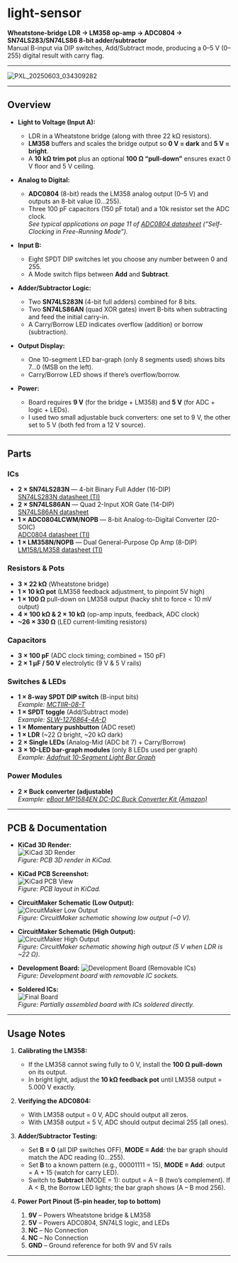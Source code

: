 # light-sensor

**Wheatstone-bridge LDR -> LM358 op-amp -> ADC0804 -> SN74LS283/SN74LS86 8-bit adder/subtractor**  
Manual B-input via DIP switches, Add/Subtract mode, producing a 0–5 V (0–255) digital result with carry flag.

---
![PXL_20250603_034309282](https://github.com/user-attachments/assets/8954b8d3-f28e-432a-94f7-435bc8c79dbe)

---

## Overview

- **Light to Voltage (Input A):**  
  - LDR in a Wheatstone bridge (along with three 22 kΩ resistors).  
  - **LM358** buffers and scales the bridge output so **0 V = dark** and **5 V = bright**.  
  - A **10 kΩ trim pot** plus an optional **100 Ω “pull-down”** ensures exact 0 V floor and 5 V ceiling.  

- **Analog to Digital:**  
  - **ADC0804** (8-bit) reads the LM358 analog output (0–5 V) and outputs an 8-bit value (0…255).  
  - Three 100 pF capacitors (150 pF total) and a 10k resistor set the ADC clock.  
    _See typical applications on page 11 of [ADC0804 datasheet](https://www.ti.com/lit/ds/symlink/adc0804-n.pdf?HQS=dis-dk-null-digikeymode-dsf-pf-null-wwe&ts=1748971369363&ref_url=https%253A%252F%252Fwww.ti.com%252Fgeneral%252Fdocs%252Fsuppproductinfo.tsp%253FdistId%253D10%2526gotoUrl%253Dhttps%253A%252F%252Fwww.ti.com%252Flit%252Fgpn%252Fadc0804-n) (“Self-Clocking in Free-Running Mode”)._  

- **Input B:**  
  - Eight SPDT DIP switches let you choose any number between 0 and 255.  
  - A Mode switch flips between **Add** and **Subtract**.  

- **Adder/Subtractor Logic:**  
  - Two **SN74LS283N** (4-bit full adders) combined for 8 bits.  
  - Two **SN74LS86AN** (quad XOR gates) invert B-bits when subtracting and feed the initial carry-in.  
  - A Carry/Borrow LED indicates overflow (addition) or borrow (subtraction).  

- **Output Display:**  
  - One 10-segment LED bar-graph (only 8 segments used) shows bits 7…0 (MSB on the left).  
  - Carry/Borrow LED shows if there’s overflow/borrow.  

- **Power:**  
  - Board requires **9 V** (for the bridge + LM358) and **5 V** (for ADC + logic + LEDs).  
  - I used two small adjustable buck converters: one set to 9 V, the other set to 5 V (both fed from a 12 V source).  

---

## Parts

### ICs
- **2 × SN74LS283N** — 4-bit Binary Full Adder (16-DIP)  
  [SN74LS283N datasheet (TI)](https://www.ti.com/lit/ds/symlink/sn74ls283.pdf?HQS=dis-dk-null-digikeymode-dsf-pf-null-wwe&ts=1748971357410&ref_url=https%253A%252F%252Fwww.ti.com%252Fgeneral%252Fdocs%252Fsuppproductinfo.tsp%253FdistId%253D10%2526gotoUrl%253Dhttps%253A%252F%252Fwww.ti.com%252Flit%252Fgpn%252Fsn74ls283)  
- **2 × SN74LS86AN** — Quad 2-Input XOR Gate (14-DIP)  
  [SN74LS86AN datasheet](https://mm.digikey.com/Volume0/opasdata/d220001/medias/docus/2380/SN54%2C74%28LS%2CS%2986%28A%29.pdf)  
- **1 × ADC0804LCWM/NOPB** — 8-bit Analog-to-Digital Converter (20-SOIC)  
  [ADC0804 datasheet (TI)](https://www.ti.com/lit/ds/symlink/adc0804-n.pdf?HQS=dis-dk-null-digikeymode-dsf-pf-null-wwe&ts=1748971369363&ref_url=https%253A%252F%252Fwww.ti.com%252Fgeneral%252Fdocs%252Fsuppproductinfo.tsp%253FdistId%253D10%2526gotoUrl%253Dhttps%253A%252F%252Fwww.ti.com%252Flit%252Fgpn%252Fadc0804-n)  
- **1 × LM358N/NOPB** — Dual General-Purpose Op Amp (8-DIP)  
  [LM158/LM358 datasheet (TI)](https://www.ti.com/lit/ds/symlink/lm158-n.pdf?HQS=dis-dk-null-digikeymode-dsf-pf-null-wwe&ts=1748971372414&ref_url=https%253A%252F%252Fwww.ti.com%252Fgeneral%252Fdocs%252Fsuppproductinfo.tsp%253FdistId%253D10%2526gotoUrl%253Dhttps%253A%252F%252Fwww.ti.com%252Flit%252Fgpn%252Flm158-n)

### Resistors & Pots
- **3 × 22 kΩ** (Wheatstone bridge)  
- **1 × 10 kΩ pot** (LM358 feedback adjustment, to pinpoint 5V high)  
- **1 × 100 Ω** pull-down on LM358 output (hacky shit to force < 10 mV output)  
- **4 × 100 kΩ & 2 × 10 kΩ** (op-amp inputs, feedback, ADC clock)  
- **~26 × 330 Ω** (LED current-limiting resistors)

### Capacitors
- **3 × 100 pF** (ADC clock timing; combined = 150 pF)  
- **2 × 1 µF / 50 V** electrolytic (9 V & 5 V rails)

### Switches & LEDs
- **1 × 8-way SPDT DIP switch** (B-input bits)  
  _Example: [MCTIIR-08-T](https://www.newark.com/multicomp-pro/mctiir-08-t/switch-dip-8-position-spst-recessed/dp/74M3077)_
- **1 × SPDT toggle** (Add/Subtract mode)  
  _Example: [SLW-1276864-4A-D](https://www.digikey.com/en/products/detail/same-sky-formerly-cui-devices/SLW-1276864-4A-D/21259972)_
- **1 × Momentary pushbutton** (ADC reset)  
- **1 × LDR** (~22 Ω bright, ~20 kΩ dark)  
- **2 × Single LEDs** (Analog-Mid (ADC bit 7) + Carry/Borrow)  
- **3 × 10-LED bar-graph modules** (only 8 LEDs used per graph)  
  _Example: [Adafruit 10-Segment Light Bar Graph](https://www.adafruit.com/search?q=10%20Segment%20Light%20Bar%20Graph)_

### Power Modules
- **2 × Buck converter (adjustable)**  
  _Example: [eBoot MP1584EN DC-DC Buck Converter Kit (Amazon)](https://www.amazon.com/dp/B07RVG34WR)_  

---

## PCB & Documentation

- **KiCad 3D Render:**  
  ![KiCad 3D Render](https://github.com/user-attachments/assets/5812d331-8268-4aba-a099-03524ee9046b)  
  *Figure: PCB 3D render in KiCad.*

- **KiCad PCB Screenshot:**  
  ![KiCad PCB View](https://github.com/user-attachments/assets/87d3d092-a69e-43b2-a4ed-35de53e7abc1)  
  *Figure: PCB layout in KiCad.*

- **CircuitMaker Schematic (Low Output):**  
  ![CircuitMaker Low Output](https://github.com/user-attachments/assets/82ca30f8-f663-48f8-b2c2-20621bd4e6a9)  
  *Figure: CircuitMaker schematic showing low output (~0 V).*

- **CircuitMaker Schematic (High Output):**  
  ![CircuitMaker High Output](https://github.com/user-attachments/assets/b648398c-ac91-49b3-8f65-481031cb5297)  
  *Figure: CircuitMaker schematic showing high output (5 V when LDR is ~22 Ω).*

- **Development Board:** 
  ![Development Board (Removable ICs)](https://github.com/user-attachments/assets/edcb489d-9dd9-4c5c-89e0-a1d4a312f3ea)  
*Figure: Development board with removable IC sockets.*

- **Soldered ICs:**  
  ![Final Board](https://github.com/user-attachments/assets/53a51b97-8dab-4410-94ed-47d69e763be2)  
  *Figure: Partially assembled board with ICs soldered directly.*

---

## Usage Notes

1. **Calibrating the LM358:**  
   - If the LM358 cannot swing fully to 0 V, install the **100 Ω pull-down** on its output.  
   - In bright light, adjust the **10 kΩ feedback pot** until LM358 output = 5.000 V exactly.  

2. **Verifying the ADC0804:**  
   - With LM358 output = 0 V, ADC should output all zeros.  
   - With LM358 output = 5 V, ADC should output decimal 255 (all ones).  

3. **Adder/Subtractor Testing:**  
   - Set **B = 0** (all DIP switches OFF), **MODE = Add**: the bar graph should match the ADC reading (0…255).  
   - Set **B** to a known pattern (e.g., 00001111 = 15), **MODE = Add**: output = A + 15 (watch for carry LED).  
   - Switch to **Subtract** (MODE = 1): output = A – B (two’s complement). If A < B, the Borrow LED lights; the bar graph shows (A – B mod 256).  

4. **Power Port Pinout (5-pin header, top to bottom)**  
   1. **9V** – Powers Wheatstone bridge & LM358  
   2. **5V** – Powers ADC0804, SN74LS logic, and LEDs  
   3. **NC** – No Connection  
   4. **NC** – No Connection  
   5. **GND** – Ground reference for both 9V and 5V rails  

---
